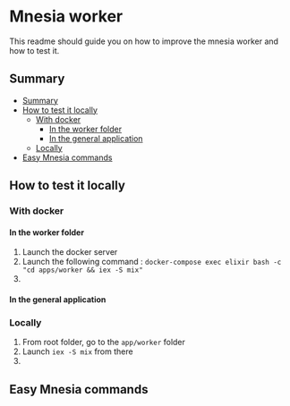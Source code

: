 # Mnesia worker <!-- omit in toc -->

This readme should guide you on how to improve the mnesia worker and how to test it.

## Summary

- [Summary](#summary)
- [How to test it locally](#how-to-test-it-locally)
  - [With docker](#with-docker)
    - [In the worker folder](#in-the-worker-folder)
    - [In the general application](#in-the-general-application)
  - [Locally](#locally)
- [Easy Mnesia commands](#easy-mnesia-commands)

## How to test it locally

### With docker

#### In the worker folder

1. Launch the docker server
2. Launch the following command : `docker-compose exec elixir bash -c "cd apps/worker && iex -S mix"`
3. 

#### In the general application

### Locally

1. From root folder, go to the `app/worker` folder
2. Launch `iex -S mix` from there
3. 

## Easy Mnesia commands

```
```
